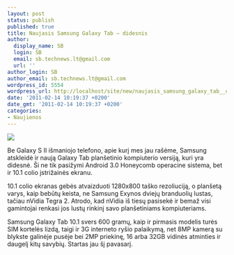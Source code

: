 ```yaml
---
layout: post
status: publish
published: true
title: Naujasis Samsung Galaxy Tab – didesnis
author:
  display_name: SB
  login: SB
  email: sb.technews.lt@gmail.com
  url: ''
author_login: SB
author_email: sb.technews.lt@gmail.com
wordpress_id: 5554
wordpress_url: http://localhost/site/new/naujasis_samsung_galaxy_tab__didesnis/
date: '2011-02-14 10:19:37 +0200'
date_gmt: '2011-02-14 10:19:37 +0200'
categories:
- Naujienos
---
```

<div class="imgright"><img src="http://technews.lt/upload/samsunggalaxytab10101.jpg"  /></div>
<p>Be Galaxy S II išmaniojo telefono, apie kurį mes jau rašėme, Samsung atskleidė ir naują Galaxy Tab planšetinio kompiuterio versiją, kuri yra didesnė. Ši ne tik pasižymi Android 3.0 Honeycomb operacine sistema, bet ir 10.1 colio įstrižainės ekranu.</p>
<p>10.1 colio ekranas gebės atvaizduoti 1280x800 taško rezoliuciją, o planšetą varys, kaip bebūtų keista, ne Samsung Exynos dviejų branduolių lustas, tačiau nVidia Tegra 2. Atrodo, kad nVidia iš tiesų pasisekė ir bemaž visi gamintojai renkasi jos lustų rinkinį savo planšetiniams kompiuteriams.</p>
<p>Samsung Galaxy Tab 10.1 svers 600 gramų, kaip ir pirmasis modelis turės SIM kortelės lizdą, taigi ir 3G interneto ryšio palaikymą, net 8MP kamerą su blykste galinėje pusėje bei 2MP priekinę, 16 arba 32GB vidinės atminties ir daugelį kitų savybių. Startas jau šį pavasarį.</p>
